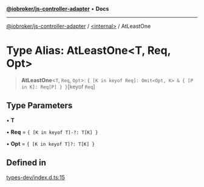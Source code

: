 [**@iobroker/js-controller-adapter**](../../README.md) • **Docs**

***

[@iobroker/js-controller-adapter](../../globals.md) / [\<internal\>](../README.md) / AtLeastOne

# Type Alias: AtLeastOne\<T, Req, Opt\>

> **AtLeastOne**\<`T`, `Req`, `Opt`\>: `{ [K in keyof Req]: Omit<Opt, K> & { [P in K]: Req[P] } }`\[keyof `Req`\]

## Type Parameters

• **T**

• **Req** = `{ [K in keyof T]-?: T[K] }`

• **Opt** = `{ [K in keyof T]?: T[K] }`

## Defined in

[types-dev/index.d.ts:15](https://github.com/ioBroker/ioBroker.js-controller/blob/16f7418df1bc6d07b232fa81310bbbd4fbe2a36c/packages/types-dev/index.d.ts#L15)

